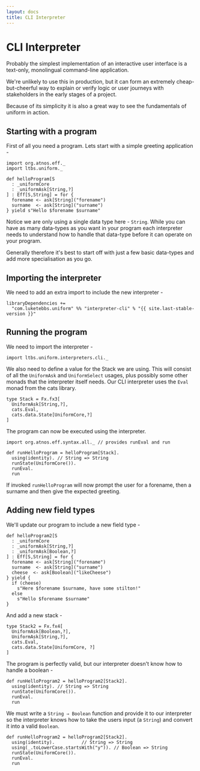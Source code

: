 ```yaml
---
layout: docs
title: CLI Interpreter
---
```


# CLI Interpreter

Probably the simplest implementation of an interactive user interface
is a text-only, monolingual command-line application.

We're unlikely to use this in production, but it can form an extremely
cheap-but-cheerful way to explain or verify logic or user journeys
with stakeholders in the early stages of a project.

Because of its simplicity it is also a great way to see the
fundamentals of uniform in action.

## Starting with a program

First of all you need a program. Lets start with a simple greeting application -

```
import org.atnos.eff._
import ltbs.uniform._

def helloProgram[S
  : _uniformCore
  : _uniformAsk[String,?]
] : Eff[S,String] = for {
  forename <- ask[String]("forename")
  surname  <- ask[String]("surname")
} yield s"Hello $forename $surname"
```

Notice we are only using a single data type here - `String`. While you
can have as many data-types as you want in your program each
interpreter needs to understand how to handle that data-type before it
can operate on your program.

Generally therefore it's best to start off with just a few basic
data-types and add more specialisation as you go.

## Importing the interpreter

We need to add an extra import to include the new interpreter -

```
libraryDependencies +=
  "com.luketebbs.uniform" %% "interpreter-cli" % "{{ site.last-stable-version }}"
```

## Running the program

We need to import the interpreter -

```
import ltbs.uniform.interpreters.cli._
```

We also need to define a value for the Stack we are using. This will
consist of all the `UniformAsk` and `UniformSelect` usages, plus
possibly some other monads that the interpreter itself needs. Our CLI
interpreter uses the `Eval` monad from the cats library.

```
type Stack = Fx.fx3[
  UniformAsk[String,?],
  cats.Eval,
  cats.data.State[UniformCore,?]
]
```

The program can now be executed using the interpreter.

```
import org.atnos.eff.syntax.all._ // provides runEval and run

def runHelloProgram = helloProgram[Stack].
  using(identity). // String => String
  runState(UniformCore()).
  runEval.
  run
```

If invoked `runHelloProgram` will now prompt the user for a forename,
then a surname and then give the expected greeting.


## Adding new field types

We'll update our program to include a new field type -

```
def helloProgram2[S
  : _uniformCore
  : _uniformAsk[String,?]
  : _uniformAsk[Boolean,?]
] : Eff[S,String] = for {
  forename <- ask[String]("forename")
  surname  <- ask[String]("surname")
  cheese  <- ask[Boolean]("likeCheese")
} yield {
  if (cheese)
    s"Here $forename $surname, have some stilton!"
  else
    s"Hello $forename $surname"
}
```

And add a new stack -

```
type Stack2 = Fx.fx4[
  UniformAsk[Boolean,?],
  UniformAsk[String,?],
  cats.Eval,
  cats.data.State[UniformCore, ?]
]
```

The program is perfectly valid, but our interpreter doesn't know how
to handle a boolean -

```
def runHelloProgram2 = helloProgram2[Stack2].
  using(identity). // String => String
  runState(UniformCore()).
  runEval.
  run
```

We must write a `String ⇒ Boolean` function and provide
it to our interpreter so the interpreter knows how to take the users
input (a `String`) and convert it into a valid `Boolean`.

```
def runHelloProgram2 = helloProgram2[Stack2].
  using(identity).			// String => String
  using(_.toLowerCase.startsWith("y")). // Boolean => String
  runState(UniformCore()).
  runEval.
  run
```
